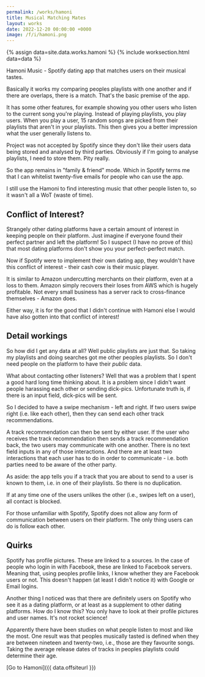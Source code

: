 ```yaml
---
permalink: /works/hamoni
title: Musical Matching Mates
layout: works
date: 2022-12-20 00:00:00 +0000
image: /f/i/hamoni.png
---
```


{% assign data=site.data.works.hamoni %}
{% include worksection.html data=data %}

Hamoni Music - Spotify dating app that matches users on their musical tastes.

Basically it works my comparing peoples playlists with one another and if there are overlaps, there is a match. That's the basic premise of the app.

It has some other features, for example showing you other users who listen to the current song you're playing. Instead of playing playlists, you play users. When you play a user, 15 random songs are picked from their playlists that aren't in your playlists. This then gives you a better impression what the user generally listens to.

Project was not accepted by Spotify since they don't like their users data being stored and analysed by third parties. Obviously if I'm going to analyse playlists, I need to store them. Pity really.

So the app remains in "family & friend" mode. Which in Spotify terms me that I can whitelist twenty-five emails for people who can use the app.

I still use the Hamoni to find interesting music that other people listen to, so it wasn't all a WoT (waste of time).

## Conflict of Interest?

Strangely other dating platforms have a certain amount of interest in keeping people on their platform. Just imagine if everyone found their perfect partner and left the platform! So I suspect (I have no prove of this) that most dating platforms don't show you your perfect-perfect match.

Now if Spotify were to implement their own dating app, they wouldn't have this conflict of interest - their cash cow is their music player.

It is similar to Amazon undercutting merchants on their platform, even at a loss to them. Amazon simply recovers their loses from AWS which is hugely profitable. Not every small business has a server rack to cross-finance themselves - Amazon does.

Either way, it is for the good that I didn't continue with Hamoni else I would have also gotten into that conflict of interest!

## Detail workings

So how did I get any data at all? Well public playlists are just that. So taking my playlists and doing searches got me other peoples playlists. So I don't need people on the platform to have their *public* data.

What about contacting other listeners? Well that was a problem that I spent a good hard long time thinking about. It is a problem since I didn't want people harassing each other or sending dick-pics. Unfortunate truth is, if there is an input field, dick-pics will be sent.

So I decided to have a swipe mechanism - left and right. If two users swipe right (i.e. like each other), then they can send each other track recommendations.

A track recommendation can then be sent by either user. If the user who receives the track recommendation then sends a track recommendation back, the two users may communicate with one another. There is no text field inputs in any of those interactions. And there are at least two interactions that each user has to do in order to communicate - i.e. both parties need to be aware of the other party.

As aside: the app tells you if a track that you are about to send to a user is known to them, i.e. in one of their playlists. So there is no duplication.

If at any time one of the users unlikes the other (i.e., swipes left on a user), all contact is blocked.

For those unfamiliar with Spotify, Spotify does not allow any form of communication between users on their platform. The only thing users can do is follow each other.

## Quirks

Spotify has profile pictures. These are linked to a sources. In the case of people who login in with Facebook, these are linked to Facebook servers. Meaning that, using peoples profile links, I know whether they are Facebook users or not. This doesn't happen (at least I didn't notice it) with Google or Email logins.

Another thing I noticed was that there are definitely users on Spotify who see it as a dating platform, or at least as a supplement to other dating platforms. How do I know this? You only have to look at their profile pictures and user names. It's not rocket science!

Apparently there have been studies on what people listen to most and like the most. One result was that peoples musically tasted is defined when they are between nineteen and twenty-two, i.e., those are they favourite songs. Taking the average release dates of tracks in peoples playlists could determine their age.

[Go to Hamoni]({{ data.offsiteurl }})
